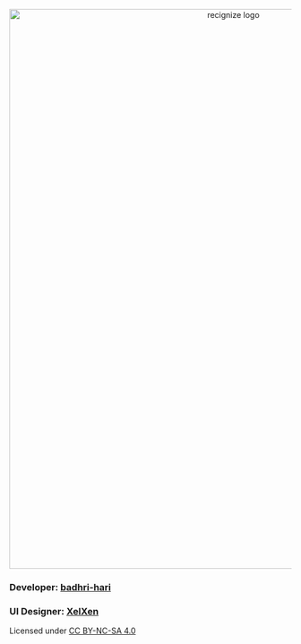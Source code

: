 <p align="center">
  <img src="https://github.com/user-attachments/assets/55573384-54f5-4ddb-aca2-5274070cb964" alt="recignize logo" height="1000" width="784">
</p>

### Developer: [badhri-hari](https://github.com/badhri-hari)

### UI Designer: [XelXen](https://github.com/XelXen)


Licensed under [CC BY-NC-SA 4.0](https://creativecommons.org/licenses/by-nc-sa/4.0/)
